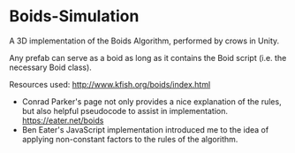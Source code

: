 # Boids-Simulation
A 3D implementation of the Boids Algorithm, performed by crows in Unity.

Any prefab can serve as a boid as long as it contains the Boid script (i.e. the necessary Boid class).

Resources used:
http://www.kfish.org/boids/index.html
 - Conrad Parker's page not only provides a nice explanation of the rules, but also
   helpful pseudocode to assist in implementation.
https://eater.net/boids
 - Ben Eater's JavaScript implementation introduced me to the idea of applying non-constant factors to the rules of the algorithm.
